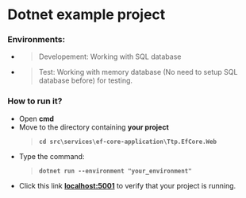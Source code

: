 # Dotnet example project
### **Environments:**
  - >Developement: Working with SQL database
  - >Test: Working with memory database (No need to setup SQL database before) for testing.
### **How to run it?**
  - Open **cmd**
  - Move to the directory containing **your project**
    >**`cd src\services\ef-core-application\Ttp.EfCore.Web`**
  - Type the command:
    >**`dotnet run --environment "your_environment"`**
  - Click this link **[localhost:5001](https://localhost:5001/swagger)** to verify that your project is running.
